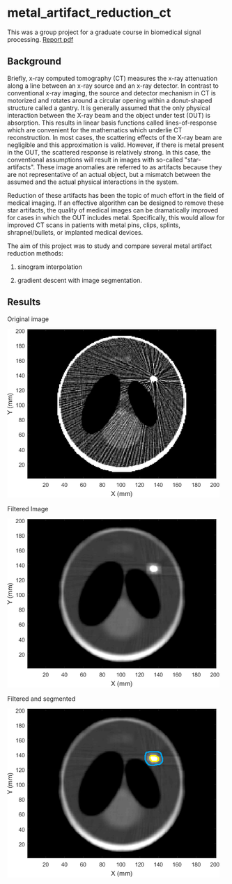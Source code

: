 # metal_artifact_reduction_ct

This was a group project for a graduate course in biomedical signal processing. [Report pdf](https://github.com/mattgoh/metal_artifact_reduction_ct/raw/main/EECE_5664_Final_Project_Report.pdf)

## Background
Briefly, x-ray computed tomography (CT) measures the x-ray attenuation along a line between an x-ray source and an x-ray detector. In contrast to conventional x-ray imaging, the source and detector mechanism in CT is motorized and rotates around a circular opening within a donut-shaped structure called a gantry.  It is generally assumed that the only physical interaction between the X-ray beam and the object under test (OUT) is absorption. This results in linear basis functions called lines-of-response which are convenient for the mathematics which underlie CT reconstruction. In most cases, the scattering effects of the X-ray beam are negligible and this approximation is valid. However, if there is metal present in the OUT, the scattered response is relatively strong. In this case, the conventional assumptions will result in images with so-called "star-artifacts". These image anomalies are referred to as artifacts because they are not representative of an actual object, but a mismatch between the assumed and the actual physical interactions in the system.

Reduction of these artifacts has been the topic of much effort in the field of medical imaging. If an effective algorithm can be designed to remove these star artifacts, the quality of medical images can be dramatically improved for cases in which the OUT includes metal. Specifically, this would allow for improved CT scans in patients with metal pins, clips, splints, shrapnel/bullets, or implanted medical devices.

The aim of this project was to study and compare several metal artifact reduction methods:

1. sinogram interpolation

2. gradient descent with image segmentation.

## Results

Original image

![](examples/TestCT.png)

Filtered Image

![](examples/TestCT_filtered.png)

Filtered and segmented

![](examples/TestCT_filtered_and_segmented.png)
